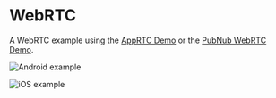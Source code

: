 # WebRTC

A WebRTC example using the [AppRTC Demo](https://apprtc.webrtcserver.cn/) or
the [PubNub WebRTC Demo](https://www.pubnub.com/developers/demos/webrtc/launch/).

![Android example](https://user-images.githubusercontent.com/5956938/205338621-62ad5d89-d572-420c-8743-58ed0ac4b56f.gif)

![iOS example](https://user-images.githubusercontent.com/5956938/205338702-6d5913c9-1708-47df-acd9-ab91f2f2758b.gif)
